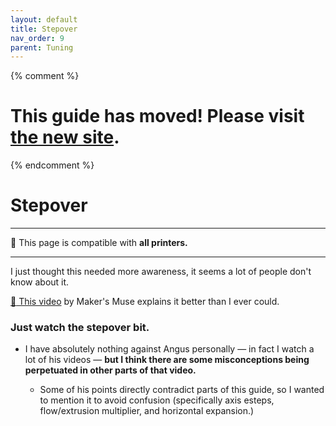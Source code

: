 ```yaml
---
layout: default
title: Stepover
nav_order: 9
parent: Tuning
---
```

{% comment %} 
# This guide has moved! Please visit [the new site](https://andrewellis93.github.io/Print-Tuning-Guide/).
{% endcomment %}
# Stepover
---
:dizzy: This page is compatible with **all printers.**

---

I just thought this needed more awareness, it seems a lot of people don't know about it. 

[:page_facing_up: This video](https://youtu.be/YPAXeBuq9qU?t=612) by Maker's Muse explains it better than I ever could.

### **Just watch the stepover bit.**
- I have absolutely nothing against Angus personally — in fact I watch a lot of his videos —  **but I think there are some misconceptions being perpetuated in other parts of that video.**

    - Some of his points directly contradict parts of this guide, so I wanted to mention it to avoid confusion (specifically axis esteps, flow/extrusion multiplier, and horizontal expansion.)

